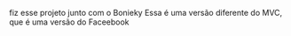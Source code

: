 fiz esse projeto junto com o Bonieky
Essa é uma versão diferente do MVC, que é
uma versão do Faceebook